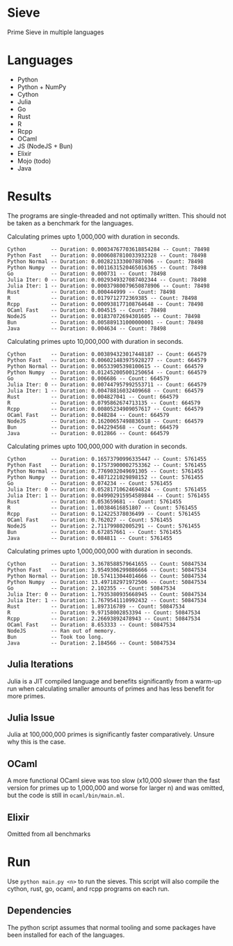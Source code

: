 # Sieve
Prime Sieve in multiple languages

# Languages
- Python
- Python + NumPy
- Cython
- Julia
- Go
- Rust
- R
- Rcpp
- OCaml
- JS (NodeJS + Bun)
- Elixir
- Mojo (todo)
- Java

# Results
The programs are single-threaded and not optimally written. This should not be taken as a benchmark for the languages.

Calculating primes upto 1,000,000 with duration in seconds.
```
Cython        -- Duration: 0.00034767703618854284 -- Count: 78498
Python Fast   -- Duration: 0.0006087810033932328 -- Count: 78498
Python Normal -- Duration: 0.002821333007887006 -- Count: 78498
Python Numpy  -- Duration: 0.0011631520465016365 -- Count: 78498
Go            -- Duration: 0.000731 -- Count: 78498
Julia Iter: 0 -- Duration: 0.0029349327087402344 -- Count: 78498
Julia Iter: 1 -- Duration: 0.00037980079650878906 -- Count: 78498
Rust          -- Duration: 0.000444999 -- Count: 78498
R             -- Duration: 0.0179712772369385 -- Count: 78498
Rcpp          -- Duration: 0.000938177108764648 -- Count: 78498
OCaml Fast    -- Duration: 0.004515 -- Count: 78498
NodeJS        -- Duration: 0.01837072694301605 -- Count: 78498
Bun           -- Duration: 0.005889131000000001 -- Count: 78498
Java          -- Duration: 0.004634 -- Count: 78498
```

Calculating primes upto 10,000,000 with duration in seconds.
```
Cython        -- Duration: 0.003894323017448187 -- Count: 664579
Python Fast   -- Duration: 0.006021483975928277 -- Count: 664579
Python Normal -- Duration: 0.06533905398100615 -- Count: 664579
Python Numpy  -- Duration: 0.012452005001250654 -- Count: 664579
Go            -- Duration: 0.006686 -- Count: 664579
Julia Iter: 0 -- Duration: 0.007447957992553711 -- Count: 664579
Julia Iter: 1 -- Duration: 0.00478816032409668 -- Count: 664579
Rust          -- Duration: 0.004827041 -- Count: 664579
R             -- Duration: 0.0795862674713135 -- Count: 664579
Rcpp          -- Duration: 0.00805234909057617 -- Count: 664579
OCaml Fast    -- Duration: 0.048284 -- Count: 664579
NodeJS        -- Duration: 0.16200657498836518 -- Count: 664579
Bun           -- Duration: 0.042294568 -- Count: 664579
Java          -- Duration: 0.012866 -- Count: 664579
```

Calculating primes upto 100,000,000 with duration in seconds.
```
Cython        -- Duration: 0.16573790996335447 -- Count: 5761455
Python Fast   -- Duration: 0.17573900002753362 -- Count: 5761455
Python Normal -- Duration: 0.7769032049691305 -- Count: 5761455
Python Numpy  -- Duration: 0.4871221029898152 -- Count: 5761455
Go            -- Duration: 0.074234 -- Count: 5761455
Julia Iter: 0 -- Duration: 0.05281710624694824 -- Count: 5761455
Julia Iter: 1 -- Duration: 0.049902915954589844 -- Count: 5761455
Rust          -- Duration: 0.053659681 -- Count: 5761455
R             -- Duration: 1.00384616851807 -- Count: 5761455
Rcpp          -- Duration: 0.124225378036499 -- Count: 5761455
OCaml Fast    -- Duration: 0.762027 -- Count: 5761455
NodeJS        -- Duration: 2.711799802005291 -- Count: 5761455
Bun           -- Duration: 0.672857661 -- Count: 5761455
Java          -- Duration: 0.084811 -- Count: 5761455
```

Calculating primes upto 1,000,000,000 with duration in seconds.
```
Cython        -- Duration: 3.3678588579641655 -- Count: 50847534
Python Fast   -- Duration: 3.9549306299886666 -- Count: 50847534
Python Normal -- Duration: 10.574113044014666 -- Count: 50847534
Python Numpy  -- Duration: 13.497182971972506 -- Count: 50847534
Go            -- Duration: 2.102355 -- Count: 50847534
Julia Iter: 0 -- Duration: 1.7935380935668945 -- Count: 50847534
Julia Iter: 1 -- Duration: 1.7679541110992432 -- Count: 50847534
Rust          -- Duration: 1.897316789 -- Count: 50847534
R             -- Duration: 9.97158002853394 -- Count: 50847534
Rcpp          -- Duration: 2.26693892478943 -- Count: 50847534
OCaml Fast    -- Duration: 8.653333 -- Count: 50847534
NodeJS        -- Ran out of memory.
Bun           -- Took too long.
Java          -- Duration: 2.184566 -- Count: 50847534
```

## Julia Iterations
Julia is a JIT compiled language and benefits significantly from a warm-up run when calculating smaller amounts of primes and has less benefit for more primes.

## Julia Issue
Julia at 100,000,000 primes is significantly faster comparatively. Unsure why this is the case.

## OCaml
A more functional OCaml sieve was too slow (x10,000 slower than the fast version for primes up to 1,000,000 and worse for larger n) and was omitted, but the code is still in `ocaml/bin/main.ml`.

## Elixir
Omitted from all benchmarks 

# Run
Use `python main.py <n>` to run the sieves. This script will also compile the cython, rust, go, ocaml, and rcpp programs on each run.

## Dependencies
The python script assumes that normal tooling and some packages have been installed for each of the languages.

